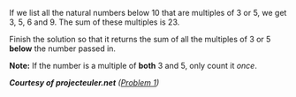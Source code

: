 <p>If we list all the natural numbers below 10 that are multiples of 3 or 5, we get 3, 5, 6 and 9. The sum of these multiples is 23.</p>
<p>Finish the solution so that it returns the sum of all the multiples of 3 or 5 <strong>below</strong> the number passed in. </p>
<p><strong>Note:</strong> If the number is a multiple of <strong>both</strong> 3 and 5, only count it <em>once</em>.</p>
<p><em><strong>Courtesy of projecteuler.net</strong> (<a href="https://projecteuler.net/problem=1" data-turbolinks="false" target="_blank">Problem 1</a>)</em></p>

